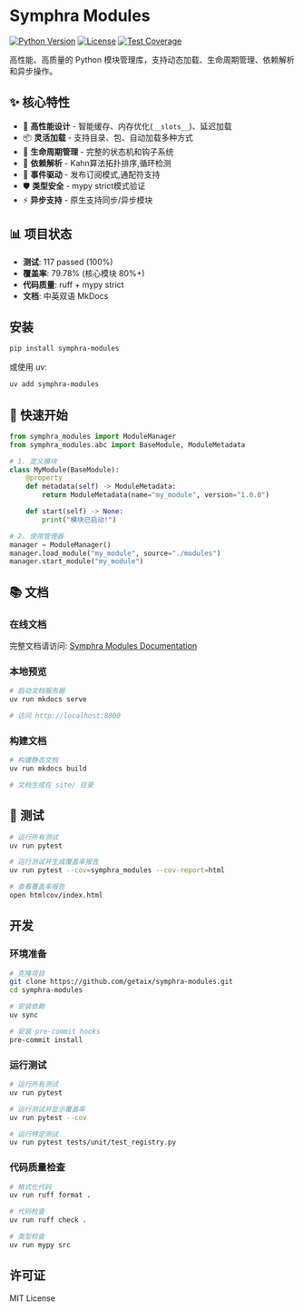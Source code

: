 # Symphra Modules

[![Python Version](https://img.shields.io/badge/python-3.11%2B-blue)](https://www.python.org/downloads/)
[![License](https://img.shields.io/badge/license-MIT-green)](https://opensource.org/licenses/MIT)
[![Test Coverage](https://img.shields.io/badge/coverage-80%25-yellowgreen)](./htmlcov/index.html)

高性能、高质量的 Python 模块管理库，支持动态加载、生命周期管理、依赖解析和异步操作。

## ✨ 核心特性

- 🚀 **高性能设计** - 智能缓存、内存优化(`__slots__`)、延迟加载
- 📦 **灵活加载** - 支持目录、包、自动加载多种方式
- 🔄 **生命周期管理** - 完整的状态机和钩子系统
- 🔗 **依赖解析** - Kahn算法拓扑排序,循环检测
- 📡 **事件驱动** - 发布订阅模式,通配符支持
- 🛡️ **类型安全** - mypy strict模式验证
- ⚡ **异步支持** - 原生支持同步/异步模块

## 📊 项目状态

- **测试**: 117 passed (100%)
- **覆盖率**: 79.78% (核心模块 80%+)
- **代码质量**: ruff + mypy strict
- **文档**: 中英双语 MkDocs

## 安装

```bash
pip install symphra-modules
```

或使用 uv:

```bash
uv add symphra-modules
```

## 🚀 快速开始

```python
from symphra_modules import ModuleManager
from symphra_modules.abc import BaseModule, ModuleMetadata

# 1. 定义模块
class MyModule(BaseModule):
    @property
    def metadata(self) -> ModuleMetadata:
        return ModuleMetadata(name="my_module", version="1.0.0")

    def start(self) -> None:
        print("模块已启动!")

# 2. 使用管理器
manager = ModuleManager()
manager.load_module("my_module", source="./modules")
manager.start_module("my_module")
```

## 📚 文档

### 在线文档

完整文档请访问: [Symphra Modules Documentation](https://symphra-modules.readthedocs.io)

### 本地预览

```bash
# 启动文档服务器
uv run mkdocs serve

# 访问 http://localhost:8000
```

### 构建文档

```bash
# 构建静态文档
uv run mkdocs build

# 文档生成在 site/ 目录
```

## 🧪 测试

```bash
# 运行所有测试
uv run pytest

# 运行测试并生成覆盖率报告
uv run pytest --cov=symphra_modules --cov-report=html

# 查看覆盖率报告
open htmlcov/index.html
```

## 开发

### 环境准备

```bash
# 克隆项目
git clone https://github.com/getaix/symphra-modules.git
cd symphra-modules

# 安装依赖
uv sync

# 安装 pre-commit hooks
pre-commit install
```

### 运行测试

```bash
# 运行所有测试
uv run pytest

# 运行测试并显示覆盖率
uv run pytest --cov

# 运行特定测试
uv run pytest tests/unit/test_registry.py
```

### 代码质量检查

```bash
# 格式化代码
uv run ruff format .

# 代码检查
uv run ruff check .

# 类型检查
uv run mypy src
```

## 许可证

MIT License
